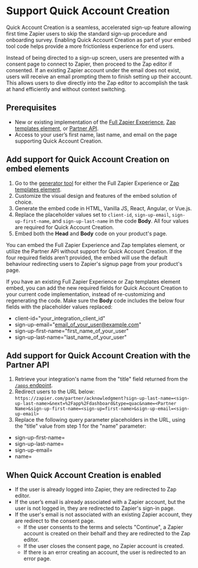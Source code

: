 # Support Quick Account Creation

Quick Account Creation is a seamless, accelerated sign-up feature allowing first time Zapier users to skip the standard sign-up procedure and onboarding survey. Enabling Quick Account Creation as part of your embed tool code helps provide a more frictionless experience for end users.

Instead of being directed to a sign-up screen, users are presented with a consent page to connect to Zapier, then proceed to the Zap editor if consented. If an existing Zapier account under the email does not exist, users will receive an email prompting them to finish setting up their account. This allows users to dive directly into the Zap editor to accomplish the task at hand efficiently and without context switching.

## Prerequisites

- New or existing implementation of the [Full Zapier Experience](https://platform.zapier.com/embed/full-zapier-experience), [Zap templates element](https://platform.zapier.com/embed/zap-templates), or [Partner API](https://platform.zapier.com/embed/partner-api).
- Access to your user’s first name, last name, and email on the page supporting Quick Account Creation.

## Add support for Quick Account Creation on embed elements

1. Go to the [generator tool](https://zapier.com/partner/solutions/plug-and-play) for either the Full Zapier Experience or [Zap templates element](https://platform.zapier.com/embed/zap-templates).
2. Customize the visual design and features of the embed solution of choice.
3. Generate the embed code in HTML, Vanilla JS, React, Angular, or Vue.js.
4. Replace the placeholder values set to `client-id`, `sign-up-email`, `sign-up-first-name`, and `sign-up-last-name` in the code **Body**. All four values are required for Quick Account Creation.
5. Embed both the **Head** and **Body** code on your product's page.

You can embed the Full Zapier Experience and Zap templates element, or utilize the Partner API without support for Quick Account Creation. If the four required fields aren’t provided, the embed will use the default behaviour redirecting users to Zapier's signup page from your product's page.

If you have an existing Full Zapier Experience or Zap templates element embed, you can add the new required fields for Quick Account Creation to your current code implementation, instead of re-customizing and regenerating the code. Make sure the **Body** code includes the below four fields with the placeholder values replaced:
- client-id="your_integration_client_id"
- sign-up-email="email_of_your_user@example.com"
- sign-up-first-name="first_name_of_your_user"
- sign-up-last-name="last_name_of_your_user"

## Add support for Quick Account Creation with the Partner API

1. Retrieve your integration's name from the "title" field returned from the [`/apps` endpoint](https://platform.zapier.com/embed/partner-api#get-v1apps).
2. Redirect users to the URL below:
`https://zapier.com/partner/acknowledgment?sign-up-last-name=<sign-up-last-name>&next=%2Fapp%2Fdashboard&type=quac&name=<Partner Name>&sign-up-first-name=<sign-up=first-name>&sign-up-email=<sign-up-email>`
3. Replace the following query parameter placeholders in the URL, using the "title" value from step 1 for the "name" parameter:
- sign-up-first-name=<sign-up-first-name>
- sign-up-last-name=<sign-up-last-name>
- sign-up-email=<sign-up-email>
- name=<Partner Name>

## When Quick Account Creation is enabled
- If the user is already logged into Zapier, they are redirected to Zap editor.
- If the user’s email is already associated with a Zapier account, but the user is not logged in, they are redirected to Zapier's sign-in page.
- If the user's email is not associated with an existing Zapier account, they are redirect to the consent page.
  - If the user consents to the terms and selects "Continue", a Zapier account is created on their behalf and they are redirected to the Zap editor.
  - If the user closes the consent page, no Zapier account is created.
  - If there is an error creating an account, the user is redirected to an error page.
